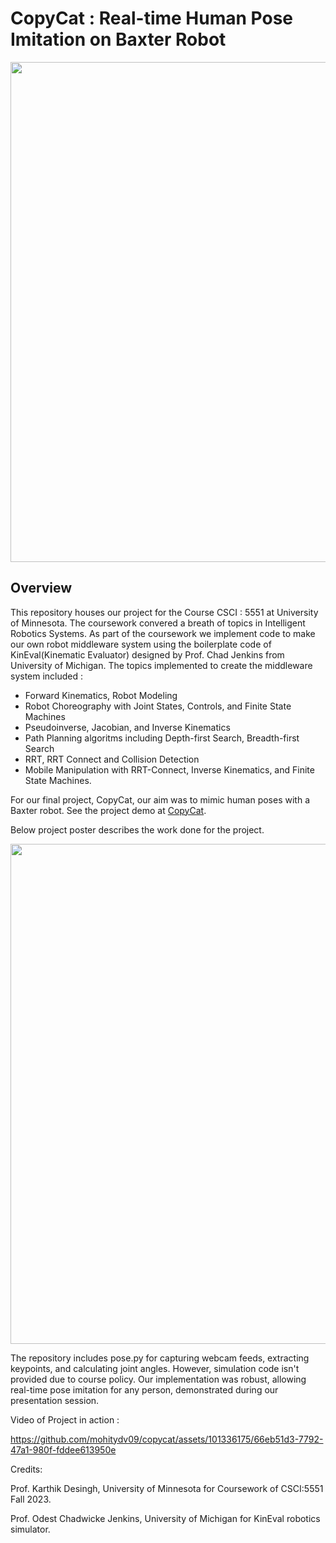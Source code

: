 # CopyCat : Real-time Human Pose Imitation on Baxter Robot

<p align="center">
<img src="https://github.com/mohitydv09/copycat/assets/101336175/57b33647-dcdd-4fcd-ad4f-8d3b0d93aa8f" width="800">
</p>

## Overview

This repository houses our project for the Course CSCI : 5551 at University of Minnesota. The coursework convered a breath of topics in Intelligent Robotics Systems. As part of the coursework we implement code to make our own robot middleware system using the boilerplate code of KinEval(Kinematic Evaluator) designed by Prof. Chad Jenkins from University of Michigan. The topics implemented to create the middleware system included : 

- Forward Kinematics, Robot Modeling
- Robot Choreography with Joint States, Controls, and Finite State Machines
- Pseudoinverse, Jacobian, and Inverse Kinematics
- Path Planning algoritms including Depth-first Search, Breadth-first Search
- RRT, RRT Connect and Collision Detection
- Mobile Manipulation with RRT-Connect, Inverse Kinematics, and Finite State Machines.

For our final project, CopyCat, our aim was to mimic human poses with a Baxter robot. 
See the project demo at [CopyCat](https://mohitydv09.github.io/copycat/).

Below project poster describes the work done for the project.

<p align="center">
<img src="https://github.com/mohitydv09/copycat/assets/101336175/3b6ab0a7-3465-4e94-93a5-01bc6fdcd10b" width="800">
</p>


The repository includes pose.py for capturing webcam feeds, extracting keypoints, and calculating joint angles. However, simulation code isn't provided due to course policy. 
Our implementation was robust, allowing real-time pose imitation for any person, demonstrated during our presentation session.

Video of Project in action :

https://github.com/mohitydv09/copycat/assets/101336175/66eb51d3-7792-47a1-980f-fddee613950e

Credits:

Prof. Karthik Desingh, University of Minnesota for Coursework of CSCI:5551 Fall 2023.

Prof. Odest Chadwicke Jenkins, University of Michigan for KinEval robotics simulator.
